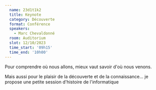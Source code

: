 ```yaml
---
  name: 23d1t1k2
  title: Keynote
  category: Découverte
  format: Conférence
  speakers: 
    - Marc Chevaldonné
  room: Auditorium
  slot: 12/10/2023
  time_start: '09h15'
  time_end: '10h00'
---
```

Pour comprendre où nous allons, mieux vaut savoir d'où nous venons. 

Mais aussi pour le plaisir de la découverte et de la connaissance... je propose une petite session d'histoire de l'informatique